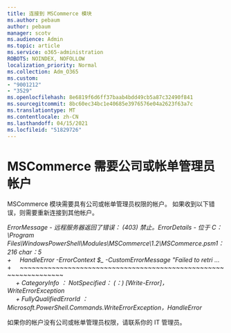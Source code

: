 ```yaml
---
title: 连接到 MSCommerce 模块
ms.author: pebaum
author: pebaum
manager: scotv
ms.audience: Admin
ms.topic: article
ms.service: o365-administration
ROBOTS: NOINDEX, NOFOLLOW
localization_priority: Normal
ms.collection: Adm_O365
ms.custom:
- "9001212"
- "3529"
ms.openlocfilehash: 8e6819f6d6ff37baab4bdd49cb5a87c32490f841
ms.sourcegitcommit: 8bc60ec34bc1e40685e3976576e04a2623f63a7c
ms.translationtype: MT
ms.contentlocale: zh-CN
ms.lasthandoff: 04/15/2021
ms.locfileid: "51829726"
---
```

# <a name="mscommerce-requires-a-company-or-billing-administrator-account"></a>MSCommerce 需要公司或帐单管理员帐户

MSCommerce 模块需要具有公司或帐单管理员权限的帐户。 如果收到以下错误，则需要重新连接到其他帐户。

*ErrorMessage - 远程服务器返回了错误： (403) 禁止。ErrorDetails - 位于 C：\Program Files\WindowsPowerShell\Modules\MSCommerce\1.2\MSCommerce.psm1：216 char：5*<br>
*+&nbsp;&nbsp;&nbsp;&nbsp;&nbsp;HandleError -ErrorContext $_ -CustomErrorMessage "Failed to retri ...*<br>
\+&nbsp;&nbsp;&nbsp;&nbsp;&nbsp;~~~~~~~~~~~~~~~~~~~~~~~~~~~~~~~~~~~~~~~~~~~~~~~~~~~~~~~~~~~~~~~~~<br>
&nbsp;&nbsp;&nbsp;&nbsp;&nbsp;*+ CategoryInfo ： NotSpecified： (：) [Write-Error]， WriteErrorException*<br>
&nbsp;&nbsp;&nbsp;&nbsp;&nbsp;*+ FullyQualifiedErrorId ：Microsoft.PowerShell.Commands.WriteErrorException，HandleError*

如果你的帐户没有公司或帐单管理员权限，请联系你的 IT 管理员。
